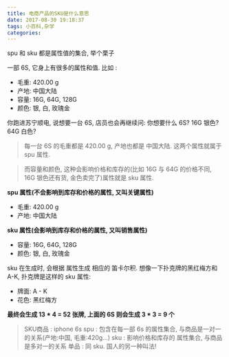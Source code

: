 ```yaml
---
title: 电商产品的SKU是什么意思
date: 2017-08-30 19:18:37
tags: 小百科,杂学
categories:
---
```



spu 和 sku 都是属性值的集合, 举个栗子

一部 6S, 它身上有很多的属性和值. 比如 :

- 毛重: 420.00 g
- 产地: 中国大陆
- 容量: 16G, 64G, 128G
- 颜色: 银, 白, 玫瑰金

你跑进苏宁顺电, 说想要一台 6S, 店员也会再继续问: 你想要什么 6S? 16G 银色? 64G 白色?

>每一台 6S 的毛重都是 420.00 g, 产地也都是 中国大陆. 这两个属性就属于 spu 属性.

>而容量和颜色, 这种会影响价格和库存的(比如 16G 与 64G 的价格不同, 16G 银色还有货, 金色卖完了)属性就是 sku 属性.

**spu 属性(不会影响到库存和价格的属性, 又叫关键属性)**

- 毛重: 420.00 g
- 产地: 中国大陆

**sku 属性(会影响到库存和价格的属性, 又叫销售属性)**

- 容量: 16G, 64G, 128G
- 颜色: 银, 白, 玫瑰金

sku 在生成时, 会根据 属性生成 相应的 笛卡尔积.
想像一下扑克牌的黑红梅方和 A-K, 扑克牌是这样的 sku 属性:

- 牌面: A - K
- 花色: 黑红梅方

**最终会生成 13 * 4 = 52 张牌, 上面的 6S 则会生成 3 * 3 = 9 个**

>SKU商品 : iphone 6s
spu : 包含在每一部 6s 的属性集合, 与商品是一对一的关系(产地:中国, 毛重:420g...)
sku : 影响价格和库存的 属性集合, 与商品是多对一的关系
单品 : 同 sku. 国人的另一种叫法!
